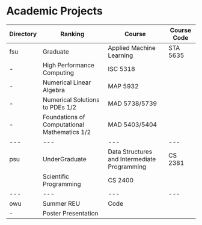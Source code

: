 # Academic Projects

| Directory | Ranking | Course | Course Code
 |---|---|---|---|
fsu |  Graduate  |  Applied Machine Learning | STA 5635
 | - |  High Performance Computing | ISC 5318
 | - |  Numerical Linear Algebra | MAP 5932
 | - | Numerical Solutions to PDEs 1/2 | MAD 5738/5739
 | - |  Foundations of Computational Mathematics 1/2 | MAD 5403/5404
 |---|---|---|---|
psu  |  UnderGraduate  |  Data Structures and Intermediate Programming | CS 2381
 |  |  Scientific Programming | CS 2400
 |---|---|---|---|
owu | Summer REU | Code |
  | - |  Poster Presentation | 
